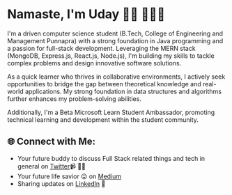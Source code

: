 # Namaste, I'm Uday 👋🏾 👩🏾‍💻

I'm a driven computer science student (B.Tech, College of Engineering and Management Punnapra) with a strong foundation in Java programming and a passion for full-stack development.  Leveraging the MERN stack (MongoDB, Express.js, React.js, Node.js), I'm building my skills to tackle complex problems and design innovative software solutions.

As a quick learner who thrives in collaborative environments, I actively seek opportunities to bridge the gap between theoretical knowledge and real-world applications.  My strong foundation in data structures and algorithms further enhances my problem-solving abilities.

Additionally, I'm a Beta Microsoft Learn Student Ambassador, promoting technical learning and development within the student community.

<!-- <p align="center"> 
  Visitor count<br><br>
  <img src="https://profile-counter.glitch.me/udaySuryaP/count.svg" />
</p> -->
## 🌐 Connect with Me:

- Your future buddy to discuss Full Stack related things and tech in general on  <a href="https://twitter.com/udaySuryaP">Twitter</a>📹 ✍🏾 <br>
- Your future life savior 😛 on <a href="https://medium.com/@uday.surya.prasanth23">Medium</a> <br>
- Sharing updates on <a href="https://www.linkedin.com/in/uday-surya-p/">LinkedIn</a> 💼 <br>
<br> 
<br>
